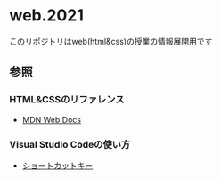 # web.2021

このリポジトリはweb(html&css)の授業の情報展開用です

## 参照

### HTML&CSSのリファレンス
- [MDN Web Docs](https://developer.mozilla.org/ja/docs/Web)

### Visual Studio Codeの使い方
- [ショートカットキー](https://qiita.com/12345/items/64f4372fbca041e949d0)
